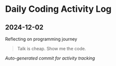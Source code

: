 # Daily Coding Activity Log

## 2024-12-02

Reflecting on programming journey

> Talk is cheap. Show me the code.

*Auto-generated commit for activity tracking*
